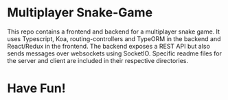 # Multiplayer Snake-Game

This repo contains a frontend and backend for a multiplayer snake game. It uses Typescript, Koa, routing-controllers and TypeORM in the backend and React/Redux in the frontend. The backend exposes a REST API but also sends messages over websockets using SocketIO. Specific readme files for the server and client are included in their respective directories.

# Have Fun!